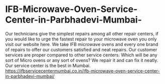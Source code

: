 # IFB-Microwave-Oven-Service-Center-in-Parbhadevi-Mumbai-
Our technicians give the simplest repairs among all other repair centers, if you would like to urge the fastest repair to your microwave oven you only visit our website here. We take IFB microwave ovens and every one brand of repairs to offer our customers satisfied and neat repairs. Our customer services are proper compared to other service centers. Which will be any sort of Micro ovens or any sort of ovens? We repair it and can fix it neatly. Our service center is the best in Mumbai. https://ifbservicecentermumbai.co.in/ifb-microwave-oven-service-center-in-parbhadevi-mumbai/
